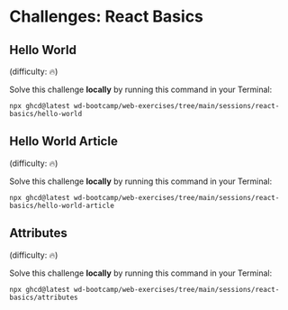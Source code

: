 # Challenges: React Basics

## Hello World

(difficulty: 🔥)

Solve this challenge **locally** by running this command in your Terminal:

```
npx ghcd@latest wd-bootcamp/web-exercises/tree/main/sessions/react-basics/hello-world
```

## Hello World Article

(difficulty: 🔥)

Solve this challenge **locally** by running this command in your Terminal:

```
npx ghcd@latest wd-bootcamp/web-exercises/tree/main/sessions/react-basics/hello-world-article
```

## Attributes

(difficulty: 🔥)

Solve this challenge **locally** by running this command in your Terminal:

```
npx ghcd@latest wd-bootcamp/web-exercises/tree/main/sessions/react-basics/attributes
```
